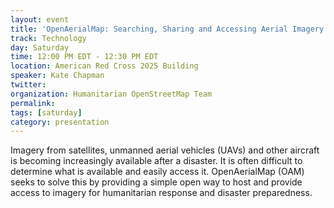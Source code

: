 ```yaml
---
layout: event
title: 'OpenAerialMap: Searching, Sharing and Accessing Aerial Imagery for Humanitarian Mapping'
track: Technology
day: Saturday
time: 12:00 PM EDT - 12:30 PM EDT
location: American Red Cross 2025 Building
speaker: Kate Chapman
twitter: 
organization: Humanitarian OpenStreetMap Team
permalink: 
tags: [saturday]
category: presentation
---
```


Imagery from satellites, unmanned aerial vehicles (UAVs) and other aircraft is becoming increasingly available after a disaster. It is often difficult to determine what is available and easily access it. OpenAerialMap (OAM) seeks to solve this by providing a simple open way to host and provide access to imagery for humanitarian response and disaster preparedness.
